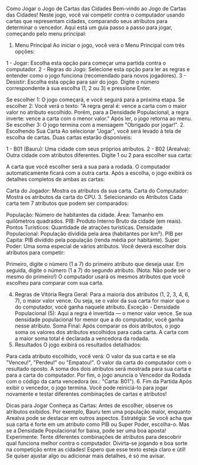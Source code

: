 Como Jogar o Jogo de Cartas das Cidades
Bem-vindo ao Jogo de Cartas das Cidades! Neste jogo, você vai competir contra o computador usando cartas que representam cidades, comparando seus atributos para determinar o vencedor. Aqui está um guia passo a passo para jogar, começando pelo menu principal:

1. Menu Principal
Ao iniciar o jogo, você verá o Menu Principal com três opções:

1 - Jogar: Escolha esta opção para começar uma partida contra o computador.
2 - Regras do Jogo: Selecione esta opção para ler as regras e entender como o jogo funciona (recomendado para novos jogadores).
3 - Desistir: Escolha esta opção para sair do jogo.
Digite o número correspondente à sua escolha (1, 2 ou 3) e pressione Enter.

Se escolher 1: O jogo começará, e você seguirá para a próxima etapa.
Se escolher 2: Você verá o texto: "A regra geral é: vence a carta com o maior valor no atributo escolhido. Porém, para a Densidade Populacional, a regra inverte: vence a carta com o menor valor." Após ler, o jogo retorna ao menu.
Se escolher 3: O jogo termina com a mensagem "Obrigado por jogar!".
2. Escolhendo Sua Carta
Ao selecionar "Jogar", você será levado à tela de escolha de cartas. Duas cartas estarão disponíveis:

1 - B01 (Bauru): Uma cidade com seus próprios atributos.
2 - B02 (Arealva): Outra cidade com atributos diferentes.
Digite 1 ou 2 para escolher sua carta:

A carta que você escolher será a sua para a rodada.
O computador automaticamente ficará com a outra carta.
Após a escolha, o jogo exibirá os detalhes completos de ambas as cartas:

Carta do Jogador: Mostra os atributos da sua carta.
Carta do Computador: Mostra os atributos da carta do CPU.
3. Selecionando os Atributos
Cada carta tem 7 atributos que podem ser comparados:

População: Número de habitantes da cidade.
Área: Tamanho em quilômetros quadrados.
PIB: Produto Interno Bruto da cidade (em reais).
Pontos Turísticos: Quantidade de atrações turísticas.
Densidade Populacional: População dividida pela área (habitantes por km²).
PIB per Capita: PIB dividido pela população (renda média por habitante).
Super Poder: Uma soma especial de vários atributos.
Você deverá escolher dois atributos para competir:

Primeiro, digite o número (1 a 7) do primeiro atributo que deseja usar.
Em seguida, digite o número (1 a 7) do segundo atributo. (Nota: Não pode ser o mesmo do primeiro!)
O computador usará os mesmos atributos que você escolheu para comparar com sua carta.

4. Regras de Vitória
Regra Geral: Para a maioria dos atributos (1, 2, 3, 4, 6, 7), o maior valor vence. Ou seja, se o valor da sua carta for maior que o do computador, você ganha naquele atributo.
Exceção - Densidade Populacional (5): Aqui a regra é invertida — o menor valor vence. Se sua densidade populacional for menor que a do computador, você ganha nesse atributo.
Soma Final: Após comparar os dois atributos, o jogo soma os valores dos atributos escolhidos para cada carta. A carta com a maior soma total é declarada a vencedora da rodada.
5. Resultados
O jogo exibirá os resultados detalhados:

Para cada atributo escolhido, você verá:
O valor da sua carta e se ela "Venceu!", "Perdeu!" ou "Empatou!".
O valor da carta do computador com o resultado oposto.
A soma dos dois atributos será mostrada para sua carta e para a carta do computador.
Por fim, o jogo anuncia o Vencedor da Rodada com o código da carta vencedora (ex.: "Carta: B01").
6. Fim da Partida
Após exibir o vencedor, o jogo termina. Você pode reiniciá-lo para jogar novamente e testar diferentes combinações de cartas e atributos!

Dicas para Jogar
Conheça as Cartas: Antes de escolher, observe os atributos exibidos. Por exemplo, Bauru tem uma população maior, enquanto Arealva pode se destacar em outros aspectos.
Estratégia: Se você acha que sua carta é forte em um atributo como PIB ou Super Poder, escolha-o. Mas se a Densidade Populacional for baixa, pode ser uma boa aposta!
Experimente: Tente diferentes combinações de atributos para descobrir qual funciona melhor contra o computador.
Divirta-se jogando e boa sorte na competição entre as cidades!
Espero que esse texto esteja claro e útil! Se quiser ajustar algo ou adicionar mais detalhes, é só me avisar.